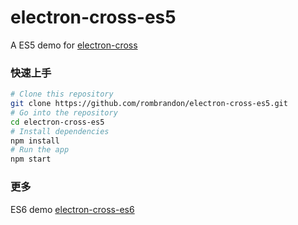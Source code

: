 # electron-cross-es5

A ES5 demo for [electron-cross](https://github.com/rombrandon/electron-cross)

### 快速上手

```bash
# Clone this repository
git clone https://github.com/rombrandon/electron-cross-es5.git
# Go into the repository
cd electron-cross-es5
# Install dependencies
npm install
# Run the app
npm start
```
### 更多

ES6 demo [electron-cross-es6](https://github.com/rombrandon/electron-cross-es6)
